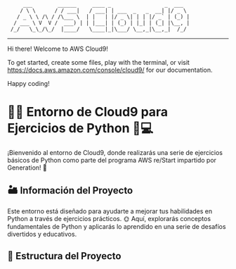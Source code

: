          ___        ______     ____ _                 _  ___  
        / \ \      / / ___|   / ___| | ___  _   _  __| |/ _ \ 
       / _ \ \ /\ / /\___ \  | |   | |/ _ \| | | |/ _` | (_) |
      / ___ \ V  V /  ___) | | |___| | (_) | |_| | (_| |\__, |
     /_/   \_\_/\_/  |____/   \____|_|\___/ \__,_|\__,_|  /_/ 
 ----------------------------------------------------------------- 


Hi there! Welcome to AWS Cloud9!

To get started, create some files, play with the terminal,
or visit https://docs.aws.amazon.com/console/cloud9/ for our documentation.

Happy coding!
# 🌵🦂 Entorno de Cloud9 para Ejercicios de Python 🐍💻

¡Bienvenido al entorno de Cloud9, donde realizarás una serie de ejercicios básicos de Python como parte del programa AWS re/Start impartido por Generation! 🌟

## 🏜️ Información del Proyecto

Este entorno está diseñado para ayudarte a mejorar tus habilidades en Python a través de ejercicios prácticos. 🌞 Aquí, explorarás conceptos fundamentales de Python y aplicarás lo aprendido en una serie de desafíos divertidos y educativos.

## 📂 Estructura del Proyecto
